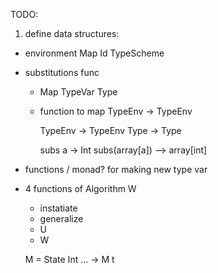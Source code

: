 TODO:
1. define data structures:

  - environment
    Map Id TypeScheme

  - substitutions
    func
    - Map TypeVar Type
    - function to map TypeEnv -> TypeEnv

        TypeEnv -> TypeEnv
        Type -> Type

        subs a -> Int
        subs(array[a]) --> array[int]

  - functions / monad? for making new type var

  - 4 functions of Algorithm W
    - instatiate
    - generalize
    - U
    - W

    M = State Int
    ... -> M t

